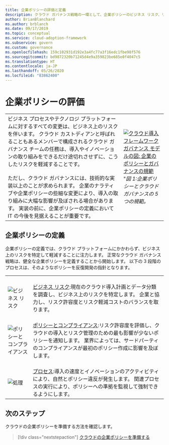 ```yaml
---
title: 企業ポリシーの評価と定義
description: クラウド ガバナンス戦略の一環として、企業ポリシーのビジネス リスク、リスク許容度、およびポリシーとコンプライアンスのプロセスを特定します。
author: BrianBlanchard
ms.author: brblanch
ms.date: 09/17/2019
ms.topic: conceptual
ms.service: cloud-adoption-framework
ms.subservice: govern
ms.custom: governance
ms.openlocfilehash: 159c102931d192e3a4fc77a3f16edc1fbe98f576
ms.sourcegitcommit: bd9872320b71245d4e9a359823be685e0f4047c5
ms.translationtype: HT
ms.contentlocale: ja-JP
ms.lasthandoff: 05/26/2020
ms.locfileid: "83862400"
---
```

# <a name="evaluate-corporate-policy"></a>企業ポリシーの評価

<!-- markdownlint-disable MD033 -->

| | |
|---|---|
| ビジネス プロセスやテクノロジ プラットフォームに対するすべての変更は、ビジネス上のリスクを伴います。 クラウド カストディアンと呼ばれることもあるメンバーで構成されるクラウド ガバナンス チームの任務は、導入やイノベーションの取り組みをできるだけ途切れさせずに、こうしたリスクを軽減することです。 <br><br> ただし、クラウド ガバナンスには、技術的な実装以上のことが求められます。 企業のナラティブや企業ポリシーの些細な変更により、導入の取り組みに大幅な影響が及ぼされる場合があります。 実装の前に、企業ポリシーの定義において IT の今後を見据えることが重要です。 | [![クラウド導入フレームワーク ガバナンス モデルの図: 企業のポリシーとガバナンスの規範](../_images/operational-transformation-govern-thumbnail.png)](../_images/operational-transformation-govern-large.png#lightbox) <br> "_図 1:企業ポリシーとクラウド ガバナンスの 5 つの規範。_ |

<!-- markdownlint-enable MD033 -->

## <a name="define-corporate-policy"></a>企業ポリシーの定義

企業ポリシーの定義では、クラウド プラットフォームにかかわらず、ビジネス上のリスクを特定して軽減することに注力します。 正常なクラウド ガバナンス戦略は、健全な企業ポリシーを定義することから開始します。 以下の 3 段階のプロセスは、そのようなポリシーを反復開発の指針となります。

<!-- markdownlint-disable MD033 -->

| | |
|---|---|
| <br> ![ビジネス リスク](../_images/govern/business-risk.png) | <br> [ビジネス リスク](./policy-compliance/business-risk.md):現在のクラウド導入計画とデータ分類を調査し、ビジネス上のリスクを特定します。 企業と協力し、リスク許容度とリスク軽減コストのバランスを取ります。 |
| <br> ![ポリシーとコンプライアンス](../_images/govern/corporate-policy.png) | <br> [ポリシーとコンプライアンス](./policy-compliance/policy-definition.md):リスク許容度を評価し、クラウドの導入とリスク管理のための最も影響が少ないポリシーを通知します。 業界によっては、サードパーティのコンプライアンスが最初のポリシー作成に影響を及ぼします。 |
| <br> ![処理](../_images/govern/enforcement.png) | <br> [プロセス](./policy-compliance/processes.md):導入の速度とイノベーションのアクティビティにより、自然とポリシー違反が発生します。 関連プロセスの実行により、ポリシーへの準拠を監視して強制できるようにします。 |

<!-- markdownlint-enable MD033 -->

## <a name="next-steps"></a>次のステップ

クラウドの企業ポリシーを準備する方法を確認します。

> [!div class="nextstepaction"]
> [クラウドの企業ポリシーを準備する](./policy-compliance/index.md)
